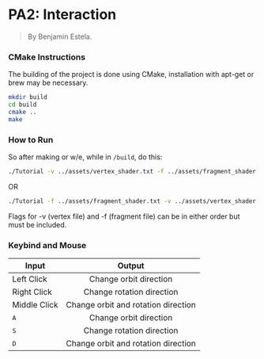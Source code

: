# PA2: Interaction

> By Benjamin Estela.

### CMake Instructions
The building of the project is done using CMake, installation with apt-get or brew may be necessary.

```bash
mkdir build
cd build
cmake ..
make
```

### How to Run
So after making or w/e, while in `/build`, do this:
```bash
./Tutorial -v ../assets/vertex_shader.txt -f ../assets/fragment_shader.txt
```
OR
```bash
./Tutorial -f ../assets/fragment_shader.txt -v ../assets/vertex_shader.txt 
```
Flags for -v (vertex file) and -f (fragment file) can be in either order but must be included.

### Keybind and Mouse
| Input         | Output        |
| ------------- |:-------------:|
| Left Click    | Change orbit direction            |
| Right Click   | Change rotation direction             |
| Middle Click  | Change orbit and rotation direction            |
| <kbd>A</kbd>  | Change orbit direction             |
| <kbd>S</kbd>  | Change rotation direction             |
| <kbd>D</kbd>  | Change orbit and rotation direction             |
